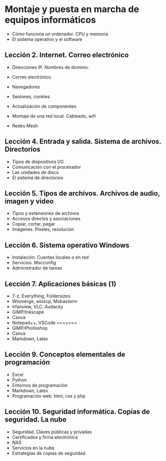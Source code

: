 # Montaje y puesta en marcha de equipos informáticos

* Cómo funciona un ordenador. CPU y memoria
* El sistema operativo y el software

## Lección 2. Internet. Correo electrónico

* Direcciones IP. Nombres de dominio. [](https://www.xataka.com/servicios/internet-explicada-cualquier-persona-pueda-entender-como-funciona-que-a-veces-parte-queda-ko-1?fbclid=IwAR1rCRhgdu4ZlHklwr17WvTakPoUqBjouL6ytOqpaYNfZJYYQvARt0TsbIU)
* Correo electrónico
* Navegadores
* Sesiones, cookies

* Actualización de componentes
* Montaje de una red local. Cableado, wifi
* Redes Mesh

## Lección 4. Entrada y salida. Sistema de archivos. Directorios

* Tipos de dispositivos I/O
* Comunicación con el procesador
* Las unidades de disco
* El sistema de directorios

## Lección 5. Tipos de archivos. Archivos de audio, imagen y video

* Tipos y extensiones de archivos
* Accesos directos y asociaciones
* Copiar, cortar, pegar
* Imágenes. Píxeles, resolución


## Lección 6. Sistema operativo Windows

* Instalación. Cuentas locales o en red
* Servicios. Mscconfig
* Administrador de tareas

## Lección 7. Aplicaciones básicas (1)

* 7-z, Everything, Foldersizes
* Winmerge, winscp, Mobaxterm
* Irfanview, VLC, Audacity
* GIMP/Inkscape
* Canva
* Notepad++, VSCode
=======
* GIMP/Photoshop
* Canva
* Markdown, Latex

## Lección 9. Conceptos elementales de programación

* Excel
* Python
* Entornos de programación
* Markdown, Latex
* Programación web: html, css y php

## Lección 10. Seguridad informática. Copias de seguridad. La nube

* Seguridad. Claves públicas y privadas
* Certificados y firma electrónica
* NAS
* Servicios en la nube
* Estrategias de copias de seguridad
